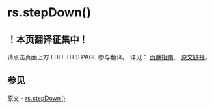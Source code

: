 # rs.stepDown()

## ！本页翻译征集中！

请点击页面上方 EDIT THIS PAGE 参与翻译。
详见：
[贡献指南]( https://github.com/JinMuInfo/MongoDB-Manual-zh/blob/master/CONTRIBUTING.md )、
[原文链接](  https://docs.mongodb.com/manual/reference/method/rs.stepDown/  )。

## 参见

原文 - [rs.stepDown()]( https://docs.mongodb.com/manual/reference/method/rs.stepDown/ )

